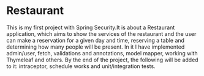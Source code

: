 # Restaurant
This is my first project with Spring Security.It is about a Restaurant application, which aims to show the services of the restaurant and the user can make a reservation for a given day and time, reserving a table and determining how many people will be present. In it I have implemented admin/user, fetch, validations and annotations, model mapper, working with Thymeleaf and others. By the end of the project, the following will be added to it: intraceptor, schedule works and unit/integration tests.
